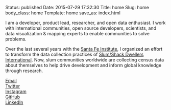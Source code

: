 Status: published
Date: 2015-07-29 17:32:30
Title: home
Slug: home
body_class: home
Template: home
save_as: index.html

I am a developer, product lead, researcher, and open data enthusiast.
I work with international communities, open source developers, scientists, and data visualization & mapping experts to enable communities to solve problems.

Over the last several years with the [Santa Fe Institute](http://santafe.edu/research/informal-settlements/), I organized an effort to transform the data collection practices of [Slum/Shack Dwellers International](http://www.sdinet.org/).
Now, slum communities worldwide are collecting census data about themselves to help drive development and inform global knowledge through research.


<div class="pure-g">
<div class="small-caps external-link pure-u-1-3 pure-u-sm-1-5"><a href="mailto:&#106;&#111;&#101;&#064;&#106;&#111;&#101;&#097;&#104;&#097;&#110;&#100;&#046;&#099;&#111;&#109;" rel="me">Email</a></div>
<div class="small-caps external-link pure-u-1-3 pure-u-sm-1-5"><a href="http://twitter.com/joeahand" rel="me">Twitter</a></div>
<div class="small-caps external-link pure-u-1-3 pure-u-sm-1-5"><a href="https://instagram.com/joeahand/" rel="me">Instagram</a></div>
<div class="small-caps external-link pure-u-1-2 pure-u-sm-1-5"><a href="http://github.com/joehand" rel="me">GitHub</a></div>
<div class="small-caps external-link pure-u-1-2 pure-u-sm-1-5"><a href="https://www.linkedin.com/in/joeahand" rel="me">LinkedIn</a></div>
</div>